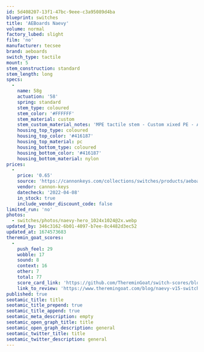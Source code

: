 ```yaml
---
id: 5d408207-13f1-47bc-9eee-c3a95089d4ba
blueprint: switches
title: 'AEBoards Naevy'
volume: normal
factory_lubed: slight
film: 'no'
manufacturer: tecsee
brand: aeboards
switch_type: tactile
mount: 5
stem_construction: standard
stem_length: long
specs:
  -
    name: 58g
    actuation: '58'
    spring: standard
    stem_type: coloured
    stem_color: '#FFFFFF'
    stem_material: custom
    stem_custom_material_notes: 'MPE tactile stem - Custom xixed PE - A proprietary MPE blend'
    housing_top_type: coloured
    housing_top_color: '#416187'
    housing_top_material: pc
    housing_bottom_type: coloured
    housing_bottom_color: '#416187'
    housing_bottom_material: nylon
prices:
  -
    price: '0.65'
    source: 'https://cannonkeys.com/collections/switches/products/aeboards-naevy-switch-r1_5'
    vendor: cannon-keys
    datecheck: '2022-04-08'
    in_stock: true
    include_vendor_discount_code: false
limited_run: 'no'
photos:
  - switches/photos/naevy-hero_1024x1024@2x.webp
updated_by: 346c3162-6b01-4097-b7ee-8c4482d3ec52
updated_at: 1674573683
theremin_goat_scores:
  -
    push_feel: 29
    wobble: 17
    sound: 8
    context: 16
    other: 7
    total: 77
    score_card_link: 'https://github.com/ThereminGoat/switch-scores/blob/master/Naevy%20V1.5.pdf'
    link_to_review: 'https://www.theremingoat.com/blog/naevy-v15-switch-review'
published: true
seotamic_title: title
seotamic_title_prepend: true
seotamic_title_append: true
seotamic_meta_description: empty
seotamic_open_graph_title: title
seotamic_open_graph_description: general
seotamic_twitter_title: title
seotamic_twitter_description: general
---
```

